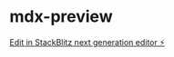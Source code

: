 # mdx-preview

[Edit in StackBlitz next generation editor ⚡️](https://stackblitz.com/~/github.com/IHIutch/mdx-preview)